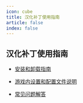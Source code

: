 ```yaml
---
icon: cube
title: 汉化补丁使用指南
article: false
index: false
---
```

## 汉化补丁使用指南

- [安装和卸载指南](main.md)

- [游戏内设置和配置文件说明](config.md)

- [常见问题解答](faq.md)